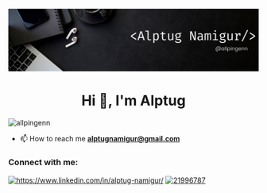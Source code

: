 ![logo](allpingennbanner.png)
<h1 align="center">Hi 👋, I'm Alptug</h1>

<p align="left"> <img src="https://komarev.com/ghpvc/?username=allpingenn&label=Profile%20views&color=0e75b6&style=flat" alt="allpingenn" /> </p>

- 📫 How to reach me **alptugnamigur@gmail.com**


<h3 align="left">Connect with me:</h3>
<p align="left">
<a href="https://linkedin.com/in/https://www.linkedin.com/in/alptug-namigur/" target="blank"><img align="center" src="https://raw.githubusercontent.com/rahuldkjain/github-profile-readme-generator/master/src/images/icons/Social/linked-in-alt.svg" alt="https://www.linkedin.com/in/alptug-namigur/" height="30" width="40" /></a>
<a href="https://stackoverflow.com/users/21996787" target="blank"><img align="center" src="https://raw.githubusercontent.com/rahuldkjain/github-profile-readme-generator/master/src/images/icons/Social/stack-overflow.svg" alt="21996787" height="30" width="40" /></a>
</p>


